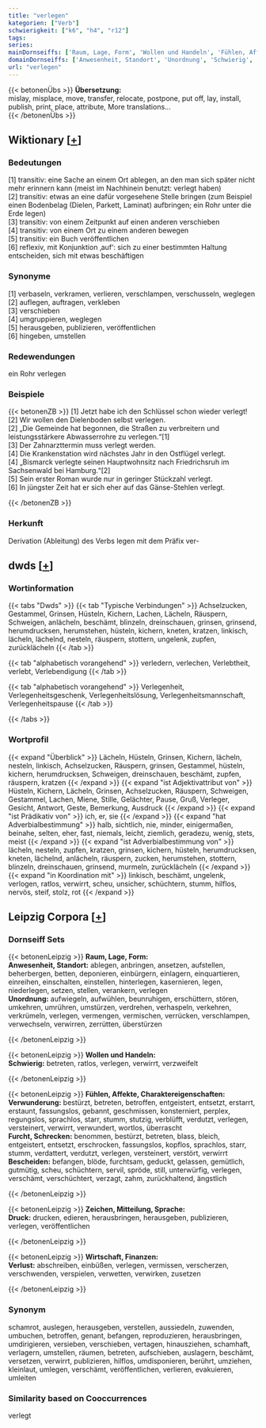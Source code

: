```yaml
---
title: "verlegen"
kategorien: ["Verb"]
schwierigkeit: ["k6", "h4", "r12"]
tags:
series:
mainDornseiffs: ['Raum, Lage, Form', 'Wollen und Handeln', 'Fühlen, Affekte, Charaktereigenschaften', 'Zeichen, Mitteilung, Sprache', 'Wirtschaft, Finanzen']
domainDornseiffs: ['Anwesenheit, Standort', 'Unordnung', 'Schwierig', 'Verwunderung', 'Furcht, Schrecken', 'Bescheiden', 'Druck', 'Verlust']
url: "verlegen"
---
```


{{< betonenÜbs >}}
**Übersetzung:**  
mislay, misplace, move, transfer, relocate, postpone, put off, lay, install, publish, print, place, attribute, More translations...  
{{< /betonenÜbs >}}

## Wiktionary [[+](https://de.wiktionary.org/wiki/verlegen)]

### Bedeutungen
[1] transitiv: eine Sache an einem Ort ablegen, an den man sich später nicht mehr erinnern kann (meist im Nachhinein benutzt: verlegt haben)  
[2] transitiv: etwas an eine dafür vorgesehene Stelle bringen (zum Beispiel einen Bodenbelag (Dielen, Parkett, Laminat) aufbringen; ein Rohr unter die Erde legen)  
[3] transitiv: von einem Zeitpunkt auf einen anderen verschieben  
[4] transitiv: von einem Ort zu einem anderen bewegen  
[5] transitiv: ein Buch veröffentlichen  
[6] reflexiv, mit Konjunktion ‚auf‘: sich zu einer bestimmten Haltung entscheiden, sich mit etwas beschäftigen  

### Synonyme
[1] verbaseln, verkramen, verlieren, verschlampen, verschusseln, weglegen  
[2] auflegen, auftragen, verkleben  
[3] verschieben  
[4] umgruppieren, weglegen  
[5] herausgeben, publizieren, veröffentlichen  
[6] hingeben, umstellen  

### Redewendungen
ein Rohr verlegen  

### Beispiele
{{< betonenZB >}}
[1] Jetzt habe ich den Schlüssel schon wieder verlegt!  
[2] Wir wollen den Dielenboden selbst verlegen.  
[2] „Die Gemeinde hat begonnen, die Straßen zu verbreitern und leistungsstärkere Abwasserrohre zu verlegen.“[1]  
[3] Der Zahnarzttermin muss verlegt werden.  
[4] Die Krankenstation wird nächstes Jahr in den Ostflügel verlegt.  
[4] „Bismarck verlegte seinen Hauptwohnsitz nach Friedrichsruh im Sachsenwald bei Hamburg.“[2]  
[5] Sein erster Roman wurde nur in geringer Stückzahl verlegt.  
[6] In jüngster Zeit hat er sich eher auf das Gänse-Stehlen verlegt.  

{{< /betonenZB >}}
### Herkunft
Derivation (Ableitung) des Verbs legen mit dem Präfix ver-  



## dwds [[+](https://www.dwds.de/wb/verlegen)]

### Wortinformation
{{< tabs "Dwds" >}}
{{< tab "Typische Verbindungen" >}}
Achselzucken, Gestammel, Grinsen, Hüsteln, Kichern, Lachen, Lächeln, Räuspern, Schweigen, anlächeln, beschämt, blinzeln, dreinschauen, grinsen, grinsend, herumdrucksen, herumstehen, hüsteln, kichern, kneten, kratzen, linkisch, lächeln, lächelnd, nesteln, räuspern, stottern, ungelenk, zupfen, zurücklächeln
{{< /tab >}}

{{< tab "alphabetisch vorangehend" >}}
verledern, verlechen, Verlebtheit, verlebt, Verlebendigung
{{< /tab >}}

{{< tab "alphabetisch vorangehend" >}}
Verlegenheit, Verlegenheitsgeschenk, Verlegenheitslösung, Verlegenheitsmannschaft, Verlegenheitspause
{{< /tab >}}

{{< /tabs >}}

### Wortprofil
{{< expand "Überblick" >}} Lächeln, Hüsteln, Grinsen, Kichern, lächeln, nesteln, linkisch, Achselzucken, Räuspern, grinsen, Gestammel, hüsteln, kichern, herumdrucksen, Schweigen, dreinschauen, beschämt, zupfen, räuspern, kratzen {{< /expand >}}
{{< expand "ist Adjektivattribut von" >}} Hüsteln, Kichern, Lächeln, Grinsen, Achselzucken, Räuspern, Schweigen, Gestammel, Lachen, Miene, Stille, Gelächter, Pause, Gruß, Verleger, Gesicht, Antwort, Geste, Bemerkung, Ausdruck {{< /expand >}}
{{< expand "ist Prädikativ von" >}} ich, er, sie {{< /expand >}}
{{< expand "hat Adverbialbestimmung" >}} halb, sichtlich, nie, minder, einigermaßen, beinahe, selten, eher, fast, niemals, leicht, ziemlich, geradezu, wenig, stets, meist {{< /expand >}}
{{< expand "ist Adverbialbestimmung von" >}} lächeln, nesteln, zupfen, kratzen, grinsen, kichern, hüsteln, herumdrucksen, kneten, lächelnd, anlächeln, räuspern, zucken, herumstehen, stottern, blinzeln, dreinschauen, grinsend, murmeln, zurücklächeln {{< /expand >}}
{{< expand "in Koordination mit" >}} linkisch, beschämt, ungelenk, verlogen, ratlos, verwirrt, scheu, unsicher, schüchtern, stumm, hilflos, nervös, steif, stolz, rot {{< /expand >}}

## Leipzig Corpora [[+](https://corpora.uni-leipzig.de/en/res?word=verlegen&corpusId=deu_newscrawl-public_2018)]

### Dornseiff Sets
{{< betonenLeipzig >}}
**Raum, Lage, Form:**  
**Anwesenheit, Standort:** ablegen, anbringen, ansetzen, aufstellen, beherbergen, betten, deponieren, einbürgern, einlagern, einquartieren, einreihen, einschalten, einstellen, hinterlegen, kasernieren, legen, niederlegen, setzen, stellen, verankern, verlegen  
**Unordnung:** aufwiegeln, aufwühlen, beunruhigen, erschüttern, stören, umkehren, umrühren, umstürzen, verdrehen, verhaspeln, verkehren, verkrümeln, verlegen, vermengen, vermischen, verrücken, verschlampen, verwechseln, verwirren, zerrütten, überstürzen  

{{< /betonenLeipzig >}}


{{< betonenLeipzig >}}
**Wollen und Handeln:**  
**Schwierig:** betreten, ratlos, verlegen, verwirrt, verzweifelt  

{{< /betonenLeipzig >}}


{{< betonenLeipzig >}}
**Fühlen, Affekte, Charaktereigenschaften:**  
**Verwunderung:** bestürzt, betreten, betroffen, entgeistert, entsetzt, erstarrt, erstaunt, fassungslos, gebannt, geschmissen, konsterniert, perplex, regungslos, sprachlos, starr, stumm, stutzig, verblüfft, verdutzt, verlegen, versteinert, verwirrt, verwundert, wortlos, überrascht  
**Furcht, Schrecken:** benommen, bestürzt, betreten, blass, bleich, entgeistert, entsetzt, erschrocken, fassungslos, kopflos, sprachlos, starr, stumm, verdattert, verdutzt, verlegen, versteinert, verstört, verwirrt  
**Bescheiden:** befangen, blöde, furchtsam, geduckt, gelassen, gemütlich, gutmütig, scheu, schüchtern, servil, spröde, still, unterwürfig, verlegen, verschämt, verschüchtert, verzagt, zahm, zurückhaltend, ängstlich  

{{< /betonenLeipzig >}}


{{< betonenLeipzig >}}
**Zeichen, Mitteilung, Sprache:**  
**Druck:** drucken, edieren, herausbringen, herausgeben, publizieren, verlegen, veröffentlichen  

{{< /betonenLeipzig >}}


{{< betonenLeipzig >}}
**Wirtschaft, Finanzen:**  
**Verlust:** abschreiben, einbüßen, verlegen, vermissen, verscherzen, verschwenden, verspielen, verwetten, verwirken, zusetzen  

{{< /betonenLeipzig >}}

### Synonym
schamrot, auslegen, herausgeben, verstellen, aussiedeln, zuwenden, umbuchen, betroffen, genant, befangen, reproduzieren, herausbringen, umdirigieren, versieben, verschieben, vertagen, hinausziehen, schamhaft, verlagern, umstellen, räumen, betreten, aufschieben, auslagern, beschämt, versetzen, verwirrt, publizieren, hilflos, umdisponieren, berührt, umziehen, kleinlaut, umlegen, verschämt, veröffentlichen, verlieren, evakuieren, umleiten


### Similarity based on Cooccurrences
verlegt

